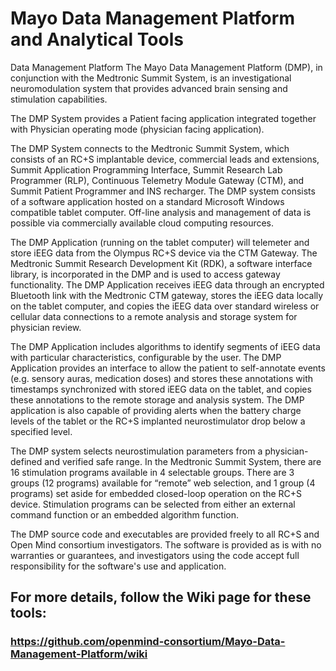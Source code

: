 # Mayo Data Management Platform and Analytical Tools
Data Management Platform
The Mayo Data Management Platform (DMP), in conjunction with the Medtronic Summit System, is an investigational neuromodulation system that provides advanced brain sensing and stimulation capabilities.

The DMP System provides a Patient facing application integrated together with Physician operating mode (physician facing application).

The DMP System connects to the Medtronic Summit System, which consists of an RC+S implantable device, commercial leads and extensions, Summit Application Programming Interface, Summit Research Lab Programmer (RLP), Continuous Telemetry Module Gateway (CTM), and Summit Patient Programmer and INS recharger. The DMP system consists of a software application hosted on a standard Microsoft Windows compatible tablet computer. Off-line analysis and management of data is possible via commercially available cloud computing resources.

The DMP Application (running on the tablet computer) will telemeter and store iEEG data from the Olympus RC+S device via the CTM Gateway. The Medtronic Summit Research Development Kit (RDK), a software interface library, is incorporated in the DMP and is used to access gateway functionality. The DMP Application receives iEEG data through an encrypted Bluetooth link with the Medtronic CTM gateway, stores the iEEG data locally on the tablet computer, and copies the iEEG data over standard wireless or cellular data connections to a remote analysis and storage system for physician review.

The DMP Application includes algorithms to identify segments of iEEG data with particular characteristics, configurable by the user. The DMP Application provides an interface to allow the patient to self-annotate events (e.g. sensory auras, medication doses) and stores these annotations with timestamps synchronized with stored iEEG data on the tablet, and copies these annotations to the remote storage and analysis system. The DMP application is also capable of providing alerts when the battery charge levels of the tablet or the RC+S implanted neurostimulator drop below a specified level.

The DMP system selects neurostimulation parameters from a physician-defined and verified safe range. In the Medtronic Summit System, there are 16 stimulation programs available in 4 selectable groups. There are 3 groups (12 programs) available for “remote” web selection, and 1 group (4 programs) set aside for embedded closed-loop operation on the RC+S device. Stimulation programs can be selected from either an external command function or an embedded algorithm function.

The DMP source code and executables are provided freely to all RC+S and Open Mind consortium investigators. The software is provided as is with no warranties or guarantees, and investigators using the code accept full responsibility for the software's use and application.

## For more details, follow the Wiki page for these tools: 
### https://github.com/openmind-consortium/Mayo-Data-Management-Platform/wiki
